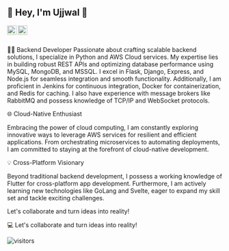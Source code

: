 ## 👋 Hey, I'm Ujjwal 👋



<a href="https://github.com/ujjwalbe">
  <img align="left" alt="Ujjwal's Github" width="22px" src="https://cdn.jsdelivr.net/npm/simple-icons@v3/icons/github.svg" />
</a>

<a href="https://instagram.com/ujjwalbe/">
  <img align="left" alt="Ujjwal's Instagram" width="22px" src="https://cdn.jsdelivr.net/npm/simple-icons@v3/icons/instagram.svg" />
</a>


<br/>
<br/>


👨‍💻 Backend Developer
Passionate about crafting scalable backend solutions, I specialize in Python and AWS Cloud services. My expertise lies in building robust REST APIs and optimizing database performance using MySQL, MongoDB, and MSSQL. I excel in Flask, Django, Express, and Node.js for seamless integration and smooth functionality. Additionally, I am proficient in Jenkins for continuous integration, Docker for containerization, and Redis for caching. I also have experience with message brokers like RabbitMQ and possess knowledge of TCP/IP and WebSocket protocols.

🌐 Cloud-Native Enthusiast

Embracing the power of cloud computing, I am constantly exploring innovative ways to leverage AWS services for resilient and efficient applications. From orchestrating microservices to automating deployments, I am committed to staying at the forefront of cloud-native development.

💡 Cross-Platform Visionary

Beyond traditional backend development, I possess a working knowledge of Flutter for cross-platform app development. Furthermore, I am actively learning new technologies like GoLang and Svelte, eager to expand my skill set and tackle exciting challenges.

Let's collaborate and turn ideas into reality!

💻 Let's collaborate and turn ideas into reality!


![visitors](https://visitor-badge.glitch.me/badge?page_id=ujjwalbe.ujjwalbe)

